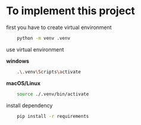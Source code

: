 # To implement this project

first you have to create virtual environment

```bash
    python -m venv .venv
```

use virtual environment

 **windows**

```bash
    .\.venv\Scripts\activate
```

**macOS/Linux**

```bash
    source ./.venv/bin/activate
```

install dependency

```bash
    pip install -r requirements
```
